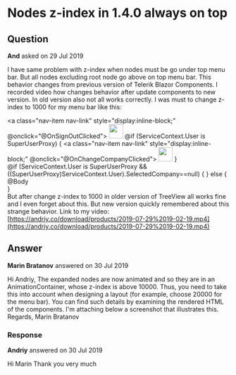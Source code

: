 # Nodes z-index in 1.4.0 always on top

## Question

**And** asked on 29 Jul 2019

I have same problem with z-index when nodes must be go under top menu bar. But all nodes excluding root node go above on top menu bar. This behavior changes from previous version of Telerik Blazor Components. I recorded video how changes behavior after update components to new version. In old version also not all works correctly. I was must to change z-index to 1000 for my menu bar like this: <div class="main"> <div class="top-row bg-light text-body px-4" id="navbar" style="z-index:1000;"> <div class="logo"> <BreadCrumb></BreadCrumb> </div> <div class="end-container"> <a class="nav-item nav-link" style="display:inline-block;" @onclick="@OnSignOutClicked"> <img src="../images/NavMenu/user.svg" width="32" height="32" /> </a> @if (ServiceContext.User is SuperUserProxy) { <a class="nav-item nav-link" style="display:inline-block;" @onclick="@OnChangeCompanyClicked"> <img src="../images/NavMenu/company-building-company.svg" width="32" height="32" /> </a> } </div> </div> @if (ServiceContext.User is SuperUserProxy && ((SuperUserProxy)ServiceContext.User).SelectedCompany==null) { <CompanySelector CompanyWasSelected="@OnCompanyWasSelected"></CompanySelector> } else { <div class="content px-0"> @Body </div> } </div> But after change z-index to 1000 in older version of TreeView all works fine and I even forget about this. But new version quickly remembered about this strange behavior. Link to my video: [https://andriy.co/download/products/2019-07-29%2019-02-19.mp4](https://andriy.co/download/products/2019-07-29%2019-02-19.mp4)

## Answer

**Marin Bratanov** answered on 30 Jul 2019

Hi Andriy, The expanded nodes are now animated and so they are in an AnimationContainer, whose z-index is above 10000. Thus, you need to take this into account when designing a layout (for example, choose 20000 for the menu bar). You can find such details by examining the rendered HTML of the components. I'm attaching below a screenshot that illustrates this. Regards, Marin Bratanov

### Response

**Andriy** answered on 30 Jul 2019

Hi Marin Thank you very much
